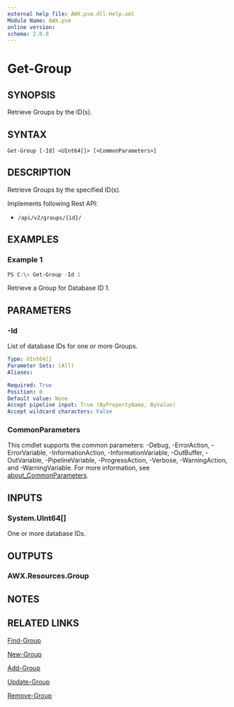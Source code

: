 ```yaml
---
external help file: AWX.psm.dll-Help.xml
Module Name: AWX.psm
online version:
schema: 2.0.0
---
```


# Get-Group

## SYNOPSIS
Retrieve Groups by the ID(s).

## SYNTAX

```
Get-Group [-Id] <UInt64[]> [<CommonParameters>]
```

## DESCRIPTION
Retrieve Groups by the specified ID(s).

Implements following Rest API:  
- `/api/v2/groups/{id}/`  

## EXAMPLES

### Example 1
```powershell
PS C:\> Get-Group -Id 1
```

Retrieve a Group for Database ID 1.

## PARAMETERS

### -Id
List of database IDs for one or more Groups.

```yaml
Type: UInt64[]
Parameter Sets: (All)
Aliases:

Required: True
Position: 0
Default value: None
Accept pipeline input: True (ByPropertyName, ByValue)
Accept wildcard characters: False
```

### CommonParameters
This cmdlet supports the common parameters: -Debug, -ErrorAction, -ErrorVariable, -InformationAction, -InformationVariable, -OutBuffer, -OutVariable, -PipelineVariable, -ProgressAction, -Verbose, -WarningAction, and -WarningVariable. For more information, see [about_CommonParameters](http://go.microsoft.com/fwlink/?LinkID=113216).

## INPUTS

### System.UInt64[]
One or more database IDs.

## OUTPUTS

### AWX.Resources.Group
## NOTES

## RELATED LINKS

[Find-Group](Find-Group.md)

[New-Group](New-Group.md)

[Add-Group](Add-Group.md)

[Update-Group](Update-Group.md)

[Remove-Group](Remove-Group.md)
